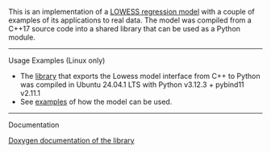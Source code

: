 This is an implementation of a [LOWESS regression model](https://en.wikipedia.org/wiki/Local_regression) with a couple of examples of its applications to real data. The model was compiled from a C++17 source code into a shared library that can be used as a Python module. 

---
Usage Examples (Linux only)

* The [library](lib/lowess_filter.so) that exports the Lowess model interface from C++ to Python was compiled in Ubuntu 24.04.1 LTS with Python v3.12.3 + pybind11 v2.11.1
*  See [examples](examples) of how the model can be used.

---
Documentation

[Doxygen documentation of the library](docs/html)
